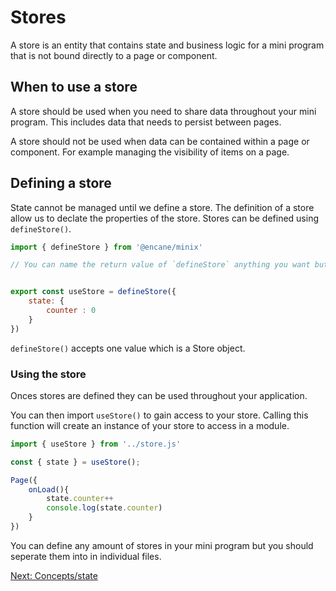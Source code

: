 # Stores

A store is an entity that contains state and business logic for a mini program that is not bound directly to a page or component.

## When to use a store

A store should be used when you need to share data throughout your mini program. This includes data that needs to persist between pages.

A store should not be used when data can be contained within a page or component. For example managing the visibility of items on a page.

## Defining a store

State cannot be managed until we define a store. The definition of a store allow us to declate the properties of the store. Stores can be defined using `defineStore()`.

```js
import { defineStore } from '@encane/minix'

// You can name the return value of `defineStore` anything you want but it is best practice to start with `use` then provide a name to the store and then store. e.g. useTaskStore, useUserStore etc.


export const useStore = defineStore({
    state: {
        counter : 0
    }
})
```

`defineStore()` accepts one value which is a Store object.

### Using the store

Onces stores are defined they can be used throughout your application.

You can then import `useStore()` to gain access to your store. Calling this function will create an instance of your store to access in a module.

```js
import { useStore } from '../store.js'

const { state } = useStore();

Page({
    onLoad(){
        state.counter++
        console.log(state.counter)
    }
})

```

You can define any amount of stores in your mini program but you should seperate them into in individual files.

[Next: Concepts/state](./concepts/state.md)
